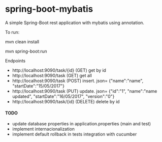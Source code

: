 # spring-boot-mybatis
A simple Spring-Boot rest application with mybatis using annotation.

To run: 

mvn clean install

mvn spring-boot:run

Endpoints

* http://localhost:9090/task/{id} (GET) get by id
* http://localhost:9090/task (GET) get all
* http://localhost:9090/task (POST) insert. json= {"name":"name", "startDate":"15/05/2017"}
* http://localhost:9090/task (PUT) update. json= {"id":"1", "name":"name updated", "startDate":"16/05/2017", "version":"0"}
* http://localhost:9090/task/{id} (DELETE) delete by id
 

#### TODO
* update database properties in application.properties (main and test)
* implement internacionalization
* implement default rollback in tests integration with cucumber

